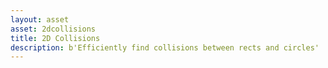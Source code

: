 ```yaml
---
layout: asset
asset: 2dcollisions
title: 2D Collisions
description: b'Efficiently find collisions between rects and circles'
---
```

